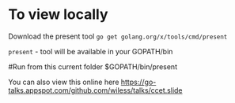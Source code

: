 # To view locally
Download the present tool
`go get golang.org/x/tools/cmd/present`

`present` - tool will be available in your GOPATH/bin 

#Run from this current folder 
$GOPATH/bin/present 

You can also view this online here 
https://go-talks.appspot.com/github.com/wiless/talks/ccet.slide
